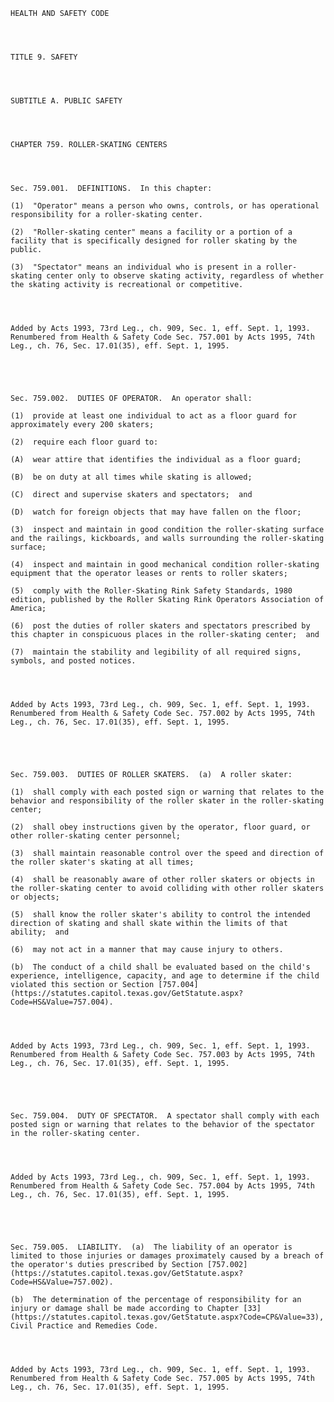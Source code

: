 ﻿
    
    
    	
    					
    
    
    HEALTH AND SAFETY CODE
    
      
    
    
    TITLE 9. SAFETY
    
      
    
    
    SUBTITLE A. PUBLIC SAFETY
    
      
    
    
    CHAPTER 759. ROLLER-SKATING CENTERS
    
      
    
    
    Sec. 759.001.  DEFINITIONS.  In this chapter:
    
    (1)  "Operator" means a person who owns, controls, or has operational responsibility for a roller-skating center.
    
    (2)  "Roller-skating center" means a facility or a portion of a facility that is specifically designed for roller skating by the public.
    
    (3)  "Spectator" means an individual who is present in a roller-skating center only to observe skating activity, regardless of whether the skating activity is recreational or competitive.
    
    
    
    
    Added by Acts 1993, 73rd Leg., ch. 909, Sec. 1, eff. Sept. 1, 1993.  Renumbered from Health & Safety Code Sec. 757.001 by Acts 1995, 74th Leg., ch. 76, Sec. 17.01(35), eff. Sept. 1, 1995.
    
    
    
    
    
    Sec. 759.002.  DUTIES OF OPERATOR.  An operator shall:
    
    (1)  provide at least one individual to act as a floor guard for approximately every 200 skaters;
    
    (2)  require each floor guard to:
    
    (A)  wear attire that identifies the individual as a floor guard;
    
    (B)  be on duty at all times while skating is allowed;
    
    (C)  direct and supervise skaters and spectators;  and
    
    (D)  watch for foreign objects that may have fallen on the floor;
    
    (3)  inspect and maintain in good condition the roller-skating surface and the railings, kickboards, and walls surrounding the roller-skating surface;
    
    (4)  inspect and maintain in good mechanical condition roller-skating equipment that the operator leases or rents to roller skaters;
    
    (5)  comply with the Roller-Skating Rink Safety Standards, 1980 edition, published by the Roller Skating Rink Operators Association of America;
    
    (6)  post the duties of roller skaters and spectators prescribed by this chapter in conspicuous places in the roller-skating center;  and
    
    (7)  maintain the stability and legibility of all required signs, symbols, and posted notices.
    
    
    
    
    Added by Acts 1993, 73rd Leg., ch. 909, Sec. 1, eff. Sept. 1, 1993.  Renumbered from Health & Safety Code Sec. 757.002 by Acts 1995, 74th Leg., ch. 76, Sec. 17.01(35), eff. Sept. 1, 1995.
    
    
    
    
    
    Sec. 759.003.  DUTIES OF ROLLER SKATERS.  (a)  A roller skater:
    
    (1)  shall comply with each posted sign or warning that relates to the behavior and responsibility of the roller skater in the roller-skating center;
    
    (2)  shall obey instructions given by the operator, floor guard, or other roller-skating center personnel;
    
    (3)  shall maintain reasonable control over the speed and direction of the roller skater's skating at all times;
    
    (4)  shall be reasonably aware of other roller skaters or objects in the roller-skating center to avoid colliding with other roller skaters or objects;
    
    (5)  shall know the roller skater's ability to control the intended direction of skating and shall skate within the limits of that ability;  and
    
    (6)  may not act in a manner that may cause injury to others.
    
    (b)  The conduct of a child shall be evaluated based on the child's experience, intelligence, capacity, and age to determine if the child violated this section or Section [757.004](https://statutes.capitol.texas.gov/GetStatute.aspx?Code=HS&Value=757.004).
    
    
    
    
    Added by Acts 1993, 73rd Leg., ch. 909, Sec. 1, eff. Sept. 1, 1993.  Renumbered from Health & Safety Code Sec. 757.003 by Acts 1995, 74th Leg., ch. 76, Sec. 17.01(35), eff. Sept. 1, 1995.
    
    
    
    
    
    Sec. 759.004.  DUTY OF SPECTATOR.  A spectator shall comply with each posted sign or warning that relates to the behavior of the spectator in the roller-skating center.
    
    
    
    
    Added by Acts 1993, 73rd Leg., ch. 909, Sec. 1, eff. Sept. 1, 1993.  Renumbered from Health & Safety Code Sec. 757.004 by Acts 1995, 74th Leg., ch. 76, Sec. 17.01(35), eff. Sept. 1, 1995.
    
    
    
    
    
    Sec. 759.005.  LIABILITY.  (a)  The liability of an operator is limited to those injuries or damages proximately caused by a breach of the operator's duties prescribed by Section [757.002](https://statutes.capitol.texas.gov/GetStatute.aspx?Code=HS&Value=757.002).
    
    (b)  The determination of the percentage of responsibility for an injury or damage shall be made according to Chapter [33](https://statutes.capitol.texas.gov/GetStatute.aspx?Code=CP&Value=33), Civil Practice and Remedies Code.
    
    
    
    
    Added by Acts 1993, 73rd Leg., ch. 909, Sec. 1, eff. Sept. 1, 1993.  Renumbered from Health & Safety Code Sec. 757.005 by Acts 1995, 74th Leg., ch. 76, Sec. 17.01(35), eff. Sept. 1, 1995.
    
    
    
    
    				
